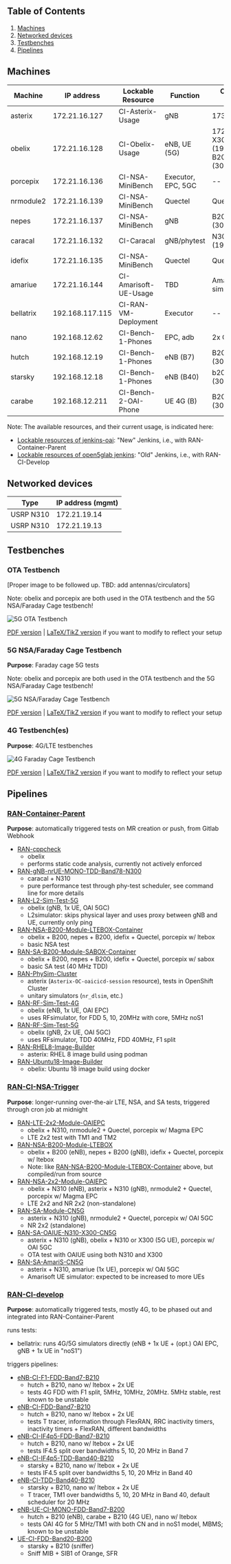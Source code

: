 ## Table of Contents ##

1.   [Machines](#machines)
2.   [Networked devices](#networked-devices)
3.   [Testbenches](#testbenches)
4.   [Pipelines](#pipelines)

## Machines

| Machine       | IP address      | Lockable Resource     | Function           | Connected devices                                     |
| ------------- | --------------- | --------------------- | ------------------ | ----------------------------------------------------- |
| asterix       | 172.21.16.127   | CI-Asterix-Usage      | gNB                | 173.21.19.14                                          |
| obelix        | 172.21.16.128   | CI-Obelix-Usage       | eNB, UE (5G)       | 172.21.19.13, X300 (192.168.60.2), B200mini (30C51EB) |
| porcepix      | 172.21.16.136   | CI-NSA-MiniBench      | Executor, EPC, 5GC | --                                                    |
| nrmodule2     | 172.21.16.139   | CI-NSA-MiniBench      | Quectel            | Quectel module                                        |
| nepes         | 172.21.16.137   | CI-NSA-MiniBench      | gNB                | B200mini (30C51D4)                                    |
| caracal       | 172.21.16.132   | CI-Caracal            | gNB/phytest        | N300 (192.168.10.2)                                   |
| idefix        | 172.21.16.135   | CI-NSA-MiniBench      | Quectel            | Quectel module                                        |
| amariue       | 172.21.16.144   | CI-Amarisoft-UE-Usage | TBD                | Amarisoft UE simulator                                |
| bellatrix     | 192.168.117.115 | CI-RAN-VM-Deployment  | Executor           | --                                                    |
| nano          | 192.168.12.62   | CI-Bench-1-Phones     | EPC, adb           | 2x COTS (adb)                                         |
| hutch         | 192.168.12.19   | CI-Bench-1-Phones     | eNB (B7)           | B200mini (30C5239)                                    |
| starsky       | 192.168.12.18   | CI-Bench-1-Phones     | eNB (B40)          | b200mini (30A3E3C)                                    |
| carabe        | 192.168.12.211  | CI-Bench-2-OAI-Phone  | UE 4G (B)          | B200mini (30AE8C9)                                    |

Note: The available resources, and their current usage, is indicated here:
- [Lockable resources of jenkins-oai](https://jenkins-oai.eurecom.fr/lockable-resources/):
  "New" Jenkins, i.e., with RAN-Container-Parent
- [Lockable resources of open5glab jenkins](https://open5glab.eurecom.fr:8083/jenkins/lockable-resources/):
  "Old" Jenkins, i.e., with RAN-CI-Develop

## Networked devices

| Type          | IP address (mgmt) |
| ------------- | ----------------- |
| USRP N310     | 172.21.19.14      |
| USRP N310     | 172.21.19.13      |

## Testbenches

### OTA Testbench

[Proper image to be followed up. TBD: add antennas/circulators]

Note: obelix and porcepix are both used in the OTA testbench and the 5G
NSA/Faraday Cage testbench!

![5G OTA Testbench](testbenches_doc_resources/5g-ota-bench.png)

[PDF version](testbenches_doc_resources/5g-ota-bench.pdf) | [LaTeX/TikZ version](testbenches_doc_resources/5g-ota-bench.tex) if you want to modify to reflect your setup

### 5G NSA/Faraday Cage Testbench

**Purpose**: Faraday cage 5G tests

Note: obelix and porcepix are both used in the OTA testbench and the 5G
NSA/Faraday Cage testbench!

![5G NSA/Faraday Cage Testbench](testbenches_doc_resources/5g-nsa-faraday-bench.png)

[PDF version](testbenches_doc_resources/5g-nsa-faraday-bench.pdf) | [LaTeX/TikZ version](testbenches_doc_resources/5g-nsa-faraday-bench.tex) if you want to modify to reflect your setup

### 4G Testbench(es)

**Purpose**: 4G/LTE testbenches


![4G Faraday Cage Testbench](testbenches_doc_resources/4g-faraday-bench.png)

[PDF version](testbenches_doc_resources/4g-faraday-bench.pdf) | [LaTeX/TikZ version](testbenches_doc_resources/4g-faraday-bench.tex) if you want to modify to reflect your setup

## Pipelines

### [RAN-Container-Parent](https://jenkins-oai.eurecom.fr/job/RAN-Container-Parent/)

**Purpose**: automatically triggered tests on MR creation or push, from Gitlab
Webhook

- [RAN-cppcheck](https://jenkins-oai.eurecom.fr/job/RAN-cppcheck/1664/)
  - obelix
  - performs static code analysis, currently not actively enforced
- [RAN-gNB-nrUE-MONO-TDD-Band78-N300](https://jenkins-oai.eurecom.fr/job/RAN-gNB-nrUE-MONO-TDD-Band78-N300/)
  - caracal + N310
  - pure performance test through phy-test scheduler, see command line for more
    details
- [RAN-L2-Sim-Test-5G](https://jenkins-oai.eurecom.fr/job/RAN-L2-Sim-Test-5G/)
  - obelix (gNB, 1x UE, OAI 5GC)
  - L2simulator: skips physical layer and uses proxy between gNB and UE,
    currently only ping
- [RAN-NSA-B200-Module-LTEBOX-Container](https://jenkins-oai.eurecom.fr/job/RAN-NSA-B200-Module-LTEBOX-Container/)
  - obelix + B200, nepes + B200, idefix + Quectel, porcepix w/ ltebox
  - basic NSA test
- [RAN-SA-B200-Module-SABOX-Container](https://jenkins-oai.eurecom.fr/job/RAN-SA-B200-Module-SABOX-Container/)
  - obelix + B200, nepes + B200, idefix + Quectel, porcepix w/ sabox
  - basic SA test (40 MHz TDD)
- [RAN-PhySim-Cluster](https://jenkins-oai.eurecom.fr/job/RAN-PhySim-Cluster/)
  - asterix (`Asterix-OC-oaicicd-session` resource), tests in OpenShift Cluster
  - unitary simulators (`nr_dlsim`, etc.)
- [RAN-RF-Sim-Test-4G](https://jenkins-oai.eurecom.fr/job/RAN-RF-Sim-Test-4G/)
  - obelix (eNB, 1x UE, OAI EPC)
  - uses RFsimulator, for FDD 5, 10, 20MHz with core, 5MHz noS1
- [RAN-RF-Sim-Test-5G](https://jenkins-oai.eurecom.fr/job/RAN-RF-Sim-Test-5G/)
  - obelix (gNB, 2x UE, OAI 5GC)
  - uses RFsimulator, TDD 40MHz, FDD 40MHz, F1 split
- [RAN-RHEL8-Image-Builder](https://jenkins-oai.eurecom.fr/job/RAN-RHEL8-Image-Builder/)
  - asterix: RHEL 8 image build using podman
- [RAN-Ubuntu18-Image-Builder](https://jenkins-oai.eurecom.fr/job/RAN-Ubuntu18-Image-Builder/)
  - obelix: Ubuntu 18 image build using docker

### [RAN-CI-NSA-Trigger](https://jenkins-oai.eurecom.fr/view/RAN/job/RAN-CI-NSA-Trigger/)

**Purpose**: longer-running over-the-air LTE, NSA, and SA tests, triggered
through cron job at midnight

- [RAN-LTE-2x2-Module-OAIEPC](https://jenkins-oai.eurecom.fr/job/RAN-LTE-2x2-Module-OAIEPC/)
  - obelix + N310, nrmodule2 + Quectel, porcepix w/ Magma EPC
  - LTE 2x2 test with TM1 and TM2
- [RAN-NSA-B200-Module-LTEBOX](https://jenkins-oai.eurecom.fr/job/RAN-NSA-B200-Module-LTEBOX/)
  - obelix + B200 (eNB), nepes + B200 (gNB), idefix + Quectel, porcepix w/ ltebox
  - Note: like [RAN-NSA-B200-Module-LTEBOX-Container](https://jenkins-oai.eurecom.fr/job/RAN-NSA-B200-Module-LTEBOX-Container/) above, but compiled/run from source
- [RAN-NSA-2x2-Module-OAIEPC](https://jenkins-oai.eurecom.fr/job/RAN-NSA-2x2-Module-OAIEPC/)
  - obelix + N310 (eNB), asterix + N310 (gNB), nrmodule2 + Quectel, porcepix w/ Magma EPC
  - LTE 2x2 and NR 2x2 (non-standalone)
- [RAN-SA-Module-CN5G](https://jenkins-oai.eurecom.fr/view/RAN/job/RAN-SA-Module-CN5G/)
  - asterix + N310 (gNB), nrmodule2 + Quectel, porcepix w/ OAI 5GC
  - NR 2x2 (standalone)
- [RAN-SA-OAIUE-N310-X300-CN5G](https://jenkins-oai.eurecom.fr/job/RAN-SA-OAIUE-N310-X300-CN5G/)
  - asterix + N310 (gNB), obelix + N310 or X300 (5G UE), porcepix w/ OAI 5GC
  - OTA test with OAIUE using both N310 and X300
- [RAN-SA-AmariS-CN5G](https://jenkins-oai.eurecom.fr/view/RAN/job/RAN-SA-AmariS-CN5G/)
  - asterix + N310, amariue (1x UE), porcepix w/ OAI 5GC
  - Amarisoft UE simulator: expected to be increased to more UEs

### [RAN-CI-develop](https://open5glab.eurecom.fr:8083/jenkins/job/RAN-CI-develop/)

**Purpose**: automatically triggered tests, mostly 4G, to be phased out and
integrated into RAN-Container-Parent

runs tests:
- bellatrix: runs 4G/5G simulators directly (eNB + 1x UE + (opt.) OAI EPC, gNB + 1x UE in "noS1")

triggers pipelines:
- [eNB-CI-F1-FDD-Band7-B210](https://open5glab.eurecom.fr:8083/jenkins/job/eNB-CI-F1-FDD-Band7-B210/)
  - hutch + B210, nano w/ ltebox + 2x UE
  - tests 4G FDD with F1 split, 5MHz, 10MHz, 20MHz. 5MHz stable, rest known to
    be unstable
- [eNB-CI-FDD-Band7-B210](https://open5glab.eurecom.fr:8083/jenkins/job/eNB-CI-FDD-Band7-B210/)
  - hutch + B210, nano w/ ltebox + 2x UE
  - tests T tracer, information through FlexRAN, RRC inactivity timers,
    inactivity timers + FlexRAN, different bandwidths
- [eNB-CI-IF4p5-FDD-Band7-B210](https://open5glab.eurecom.fr:8083/jenkins/job/eNB-CI-IF4p5-FDD-Band7-B210/)
  - hutch + B210, nano w/ ltebox + 2x UE
  - tests IF4.5 split over bandwidths 5, 10, 20 MHz in Band 7
- [eNB-CI-IF4p5-TDD-Band40-B210](https://open5glab.eurecom.fr:8083/jenkins/job/eNB-CI-IF4p5-TDD-Band40-B210/)
  - starsky + B210, nano w/ ltebox + 2x UE
  - tests IF4.5 split over bandwidths 5, 10, 20 MHz in Band 40
- [eNB-CI-TDD-Band40-B210](https://open5glab.eurecom.fr:8083/jenkins/job/eNB-CI-TDD-Band40-B210/)
  - starsky + B210, nano w/ ltebox + 2x UE
  - T tracer, TM1 over bandwidths 5, 10, 20 MHz in Band 40, default scheduler
    for 20 MHz
- [eNB-UE-CI-MONO-FDD-Band7-B200](https://open5glab.eurecom.fr:8083/jenkins/job/eNB-UE-CI-MONO-FDD-Band7-B200/)
  - hutch + B210 (eNB), carabe + B210 (4G UE), nano w/ ltebox
  - tests OAI 4G for 5 MHz/TM1 with both CN and in noS1 model, MBMS; known to
    be unstable
- [UE-CI-FDD-Band20-B200](https://open5glab.eurecom.fr:8083/jenkins/job/UE-CI-FDD-Band20-B200/)
  - starsky + B210 (sniffer)
  - Sniff MIB + SIB1 of Orange, SFR
